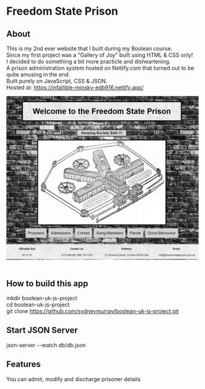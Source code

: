 
# Freedom State Prison
## About
This is my 2nd ever website that I built during my Boolean course. \
Since my first project was a "Gallery of Joy" built using HTML & CSS only! \
I decided to do something a bit more practicle and disheartening. \
A prison administration system hosted on Netlify.com that turned out to be quite amusing in the end. \
Built purely on JavaScript, CSS & JSON. \
Hosted at: https://infallible-minsky-edb916.netlify.app/

<img src="./assets/App-Screenshot.png" alt="screenshot of my project" width="600px" height = "auto">
<br><br>

## How to build this app
mkdir boolean-uk-js-project \
cd boolean-uk-js-project \
git clone https://github.com/sydneymurray/boolean-uk-js-project.git 

## Start JSON Server
json-server --watch db/db.json <br>

## Features
You can admit, modify and discharge prisoner details 


